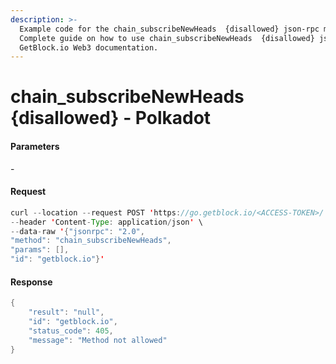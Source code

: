 ```yaml
---
description: >-
  Example code for the chain_subscribeNewHeads  {disallowed} json-rpc method.
  Сomplete guide on how to use chain_subscribeNewHeads  {disallowed} json-rpc in
  GetBlock.io Web3 documentation.
---
```


# chain\_subscribeNewHeads {disallowed} - Polkadot

#### Parameters

\-

#### Request

```java
curl --location --request POST 'https://go.getblock.io/<ACCESS-TOKEN>/' \
--header 'Content-Type: application/json' \ 
--data-raw '{"jsonrpc": "2.0",
"method": "chain_subscribeNewHeads",
"params": [],
"id": "getblock.io"}'
```

#### Response

```java
{
    "result": "null",
    "id": "getblock.io",
    "status_code": 405,
    "message": "Method not allowed"
}
```

